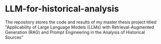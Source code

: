 # LLM-for-historical-analysis
The repository stores the code and results of my master thesis project titled "Applicability of Large Language Models (LLMs) with  Retrieval-Augmented Generation (RAG) and Prompt Engineering in the Analysis of Historical Sources"
